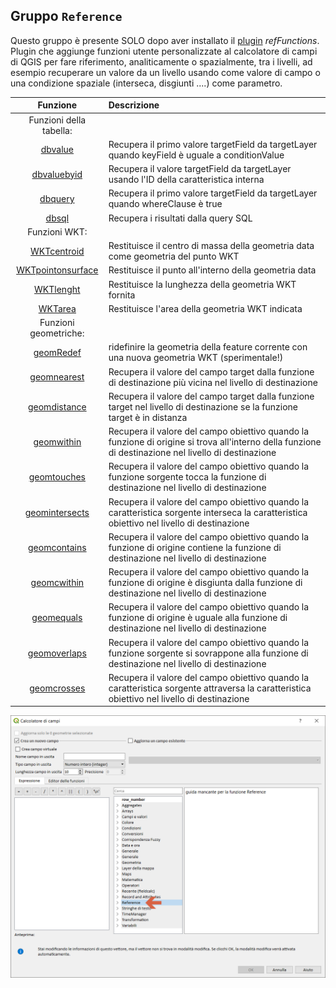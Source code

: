 ## Gruppo `Reference`

Questo gruppo è presente SOLO dopo aver installato il [plugin](https://geogear.wordpress.com/2014/11/13/reffunctions-v1-0/) _refFunctions_. Plugin che aggiunge funzioni utente personalizzate al calcolatore di campi di QGIS per fare riferimento, analiticamente o spazialmente, tra i livelli, ad esempio recuperare un valore da un livello usando come valore di campo o una condizione spaziale (interseca, disgiunti ....) come parametro.

 Funzione  | Descrizione
:----------:|:-----------
Funzioni della tabella:|
[dbvalue](dbvalue.md) | Recupera il primo valore targetField da targetLayer quando keyField è uguale a conditionValue
[dbvaluebyid](dbvaluebyid.md) | Recupera il valore targetField da targetLayer usando l'ID della caratteristica interna
[dbquery](dbquery.md) | Recupera il primo valore targetField da targetLayer quando whereClause è true
[dbsql](dbsql.md) | Recupera i risultati dalla query SQL
Funzioni WKT:|
[WKTcentroid](WKTcentroid.md)| Restituisce il centro di massa della geometria data come geometria del punto WKT
[WKTpointonsurface](WKTpointonsurface.md) | Restituisce il punto all'interno della geometria data
[WKTlenght](WKTlenght.md) | Restituisce la lunghezza della geometria WKT fornita
[WKTarea](WKTarea.md) | Restituisce l'area della geometria WKT indicata
Funzioni geometriche:|
[geomRedef](geomRedef.md) | ridefinire la geometria della feature corrente con una nuova geometria WKT (sperimentale!)
[geomnearest](geomnearest.md) | Recupera il valore del campo target dalla funzione di destinazione più vicina nel livello di destinazione
[geomdistance](geomdistance.md) | Recupera il valore del campo target dalla funzione target nel livello di destinazione se la funzione target è in distanza
[geomwithin](geomwithin.md) | Recupera il valore del campo obiettivo quando la funzione di origine si trova all'interno della funzione di destinazione nel livello di destinazione
[geomtouches](geomtouches.md) | Recupera il valore del campo obiettivo quando la funzione sorgente tocca la funzione di destinazione nel livello di destinazione
[geomintersects](geomintersects.md) | Recupera il valore del campo obiettivo quando la caratteristica sorgente interseca la caratteristica obiettivo nel livello di destinazione
[geomcontains](geomcontains.md) | Recupera il valore del campo obiettivo quando la funzione di origine contiene la funzione di destinazione nel livello di destinazione
[geomcwithin](geomcwithin.md) | Recupera il valore del campo obiettivo quando la funzione di origine è disgiunta dalla funzione di destinazione nel livello di destinazione
[geomequals](geomequals.md) | Recupera il valore del campo obiettivo quando la funzione di origine è uguale alla funzione di destinazione nel livello di destinazione
[geomoverlaps](geomoverlaps.md) | Recupera il valore del campo obiettivo quando la funzione sorgente si sovrappone alla funzione di destinazione nel livello di destinazione
[geomcrosses](geomcrosses.md) | Recupera il valore del campo obiettivo quando la caratteristica sorgente attraversa la caratteristica obiettivo nel livello di destinazione

<img src="/img/reference/gruppo_reference1.png">
